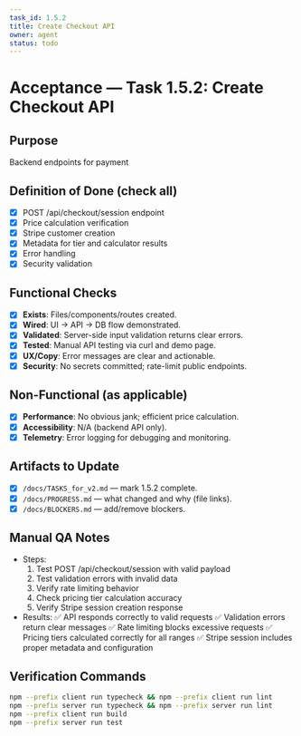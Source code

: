 ```yaml
---
task_id: 1.5.2
title: Create Checkout API
owner: agent
status: todo
---
```


# Acceptance — Task 1.5.2: Create Checkout API

## Purpose
Backend endpoints for payment

## Definition of Done (check all)
- [x] POST /api/checkout/session endpoint
- [x] Price calculation verification
- [x] Stripe customer creation
- [x] Metadata for tier and calculator results
- [x] Error handling
- [x] Security validation

## Functional Checks
- [x] **Exists**: Files/components/routes created.
- [x] **Wired**: UI → API → DB flow demonstrated.
- [x] **Validated**: Server-side input validation returns clear errors.
- [x] **Tested**: Manual API testing via curl and demo page.
- [x] **UX/Copy**: Error messages are clear and actionable.
- [x] **Security**: No secrets committed; rate-limit public endpoints.

## Non-Functional (as applicable)
- [x] **Performance**: No obvious jank; efficient price calculation.
- [x] **Accessibility**: N/A (backend API only).
- [x] **Telemetry**: Error logging for debugging and monitoring.

## Artifacts to Update
- [x] `/docs/TASKS_for_v2.md` — mark 1.5.2 complete.
- [x] `/docs/PROGRESS.md` — what changed and why (file links).
- [x] `/docs/BLOCKERS.md` — add/remove blockers.

## Manual QA Notes
- Steps:
  1. Test POST /api/checkout/session with valid payload
  2. Test validation errors with invalid data
  3. Verify rate limiting behavior
  4. Check pricing tier calculation accuracy
  5. Verify Stripe session creation response
- Results:
  ✅ API responds correctly to valid requests
  ✅ Validation errors return clear messages
  ✅ Rate limiting blocks excessive requests
  ✅ Pricing tiers calculated correctly for all ranges
  ✅ Stripe session includes proper metadata and configuration

## Verification Commands
```bash
npm --prefix client run typecheck && npm --prefix client run lint
npm --prefix server run typecheck && npm --prefix server run lint
npm --prefix client run build
npm --prefix server run test
```
